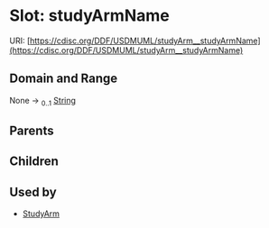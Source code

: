 
# Slot: studyArmName




URI: [https://cdisc.org/DDF/USDMUML/studyArm__studyArmName](https://cdisc.org/DDF/USDMUML/studyArm__studyArmName)


## Domain and Range

None &#8594;  <sub>0..1</sub> [String](types/String.md)

## Parents


## Children


## Used by

 * [StudyArm](StudyArm.md)
